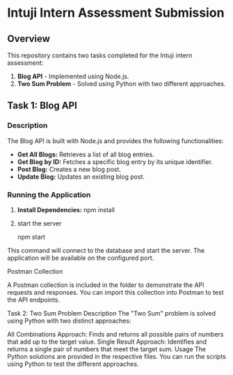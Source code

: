 # Intuji Intern Assessment Submission

## Overview

This repository contains two tasks completed for the Intuji intern assessment:

1. **Blog API** - Implemented using Node.js.
2. **Two Sum Problem** - Solved using Python with two different approaches.

## Task 1: Blog API

### Description

The Blog API is built with Node.js and provides the following functionalities:

- **Get All Blogs:** Retrieves a list of all blog entries.
- **Get Blog by ID:** Fetches a specific blog entry by its unique identifier.
- **Post Blog:** Creates a new blog post.
- **Update Blog:** Updates an existing blog post.

### Running the Application

1. **Install Dependencies:**
   npm install
2. start the server
   
    npm start

This command will connect to the database and start the server. The application will be available on the configured port.

Postman Collection

A Postman collection is included in the folder to demonstrate the API requests and responses. You can import this collection into Postman to test the API endpoints.

Task 2: Two Sum Problem
Description
The "Two Sum" problem is solved using Python with two distinct approaches:

All Combinations Approach: Finds and returns all possible pairs of numbers that add up to the target value.
Single Result Approach: Identifies and returns a single pair of numbers that meet the target sum.
Usage
The Python solutions are provided in the respective files. You can run the scripts using Python to test the different approaches.
